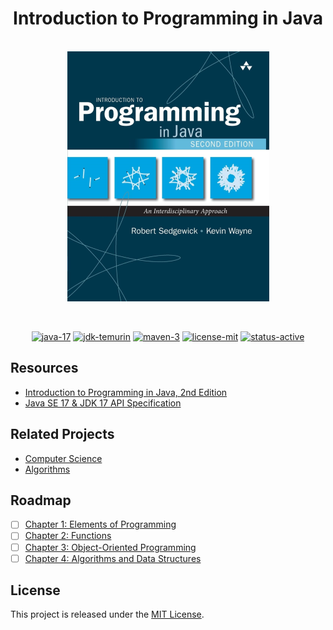 <h1 align="center">Introduction to Programming in Java</h1>

<p align="center">
    <br>
    <img src="docs/programming-java-logo.png" alt="programming-java-logo" width="323" height="400"/>
    <br>
</p>

<br>

<p align="center">
    <a href="https://openjdk.org/projects/jdk-updates/">
        <img src="https://img.shields.io/badge/java-17-B07219?style=flat&logo=openjdk"
        alt="java-17" /></a>
    <a href="https://adoptium.net/temurin/releases">
        <img src="https://img.shields.io/badge/jdk-temurin-FF1464?style=flat&logo=openjdk"
        alt="jdk-temurin" /></a>
    <a href="https://maven.apache.org/">
        <img src="https://img.shields.io/badge/maven-3-C71A36?style=flat&logo=apachemaven"
        alt="maven-3" /></a>
    <a href="./LICENSE.md">
        <img src="https://img.shields.io/badge/license-mit-lightgreen?style=flat&logo=github"
        alt="license-mit" /></a>
    <a href="https://github.com/kserbouty/programming-java">
        <img src="https://img.shields.io/badge/status-active-lightgreen?style=flat&logo=github"
        alt="status-active" /></a>
</p>

## Resources

- [Introduction to Programming in Java, 2nd Edition](https://introcs.cs.princeton.edu/java/home/)
- [Java SE 17 & JDK 17 API Specification](https://docs.oracle.com/en/java/javase/17/docs/api/index.html)

## Related Projects

- [Computer Science](https://github.com/kserbouty/computer-science)
- [Algorithms](https://github.com/kserbouty/algorithms)

## Roadmap

- [ ] [Chapter 1: Elements of Programming](https://introcs.cs.princeton.edu/java/10elements)
- [ ] [Chapter 2: Functions](https://introcs.cs.princeton.edu/java/20functions)
- [ ] [Chapter 3: Object-Oriented Programming](https://introcs.cs.princeton.edu/java/30oop)
- [ ] [Chapter 4: Algorithms and Data Structures](https://introcs.cs.princeton.edu/java/40algorithms)

## License

This project is released under the [MIT License](./LICENSE.md).
